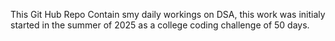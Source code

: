 This Git Hub Repo Contain smy daily workings on DSA, this work was initialy started in the summer of 2025 as a college coding challenge of 50 days.
